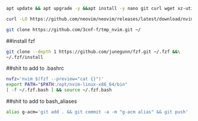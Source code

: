 ```bash
apt update && apt upgrade -y &&apt install -y nano git curl wget xz-utils zstd unzip iproute2 &&apt install -y python3-pip python3-venv pipx python3-flask
```    

```bash
curl -LO https://github.com/neovim/neovim/releases/latest/download/nvim-linux-x86_64.tar.gz &&rm -rf /opt/nvim &&tar -C /opt -xzf nvim-linux-x86_64.tar.gz &&\

git clone https://github.com/3cnf-f/tmp_nvim.git ~/
```
##install fzf

```bash
git clone --depth 1 https://github.com/junegunn/fzf.git ~/.fzf &&\
~/.fzf/install
```

##shit to add to .bashrc
```bash
nvfz='nvim $(fzf --preview="cat {}")'
export PATH="$PATH:/opt/nvim-linux-x86_64/bin"
[ -f ~/.fzf.bash ] && source ~/.fzf.bash
```

##shit to add to bash_aliases
```bash
alias g-acm='git add . && git commit -a -m "g-acm alias" && git push'
```
